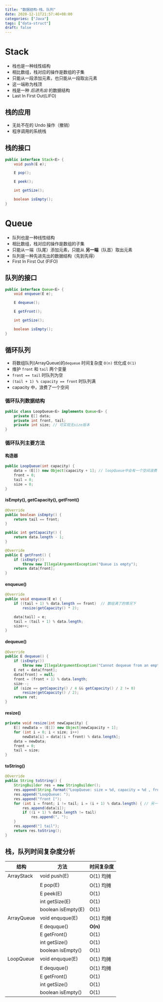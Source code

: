 ```yaml
---
title: "数据结构-栈、队列"
date: 2020-12-11T21:57:46+08:00
categories: ["Java"]
tags: ["data-struct"]
draft: false
---
```


# Stack

- 栈也是一种线性结构
- 相比数组，栈对应的操作是数组的子集
- 只能从一段添加元素，也只能从一段取出元素
- 这一端称为栈顶
- 栈是一种 _后进先出_ 的数据结构
- Last In First Out(LIFO)

## 栈的应用

- 无处不在的 Undo 操作（撤销）
- 程序调用的系统栈

## 栈的接口

```java
public interface Stack<E> {
    void push(E e);

    E pop();

    E peek();

    int getSize();

    boolean isEmpty();
}
```

# Queue

- 队列也是一种线性结构
- 相比数组，栈对应的操作是数组的子集
- 只能从一端（队尾）添加元素，只能从 **另一端**（队首）取出元素
- 队列是一种先进先出的数据结构（先到先得）
- First In First Out (FIFO)

## 队列的接口

```java
public interface Queue<E> {
    void enqueue(E e);

    E dequeue();

    E getFront();

    int getSize();

    boolean isEmpty();
}
```

## 循环队列

- 将数组队列(ArrayQueue)的`dequeue` 时间复杂度 `O(n)` 优化成 `O(1)`
- 维护 `front` 和 `tail` 两个变量
- `front == tail` 时队列为空
- `(tail + 1) % capacity == front` 时队列满
- capacity 中，浪费了一个空间

### 循环队列数据结构

```java
public class LoopQueue<E> implements Queue<E> {
    private E[] data;
    private int front, tail;
    private int size; // 可实现无size版本
}
```

### 循环队列主要方法

#### 构造器

```java
public LoopQueue(int capacity) {
    data = (E[]) new Object[capacity + 1]; // loopQueue中会有一个空间浪费
    front = 0;
    tail = 0;
    size = 0;
}
```

#### isEmpty(), getCapacity(), getFront()

```java
@Override
public boolean isEmpty() {
    return tail == front;
}

public int getCapacity() {
    return data.length - 1;
}

@Override
public E getFront() {
    if (isEmpty())
        throw new IllegalArgumentException("Queue is empty");
    return data[front];
}
```

#### enqueue()

```java
@Override
public void enqueue(E e) {
    if ((tail + 1) % data.length == front)  // 数组满了的情况下
        resize(getCapacity() * 2);

    data[tail] = e;
    tail = (tail + 1) % data.length;
    size++;
}
```

#### dequeue()

```java
@Override
public E dequeue() {
    if (isEmpty())
        throw new IllegalArgumentException("Cannot dequeue from an empty queue");
    E ret = data[front];
    data[front] = null;
    front = (front + 1) % data.length;
    size--;
    if (size == getCapacity() / 4 && getCapacity() / 2 != 0)
        resize(getCapacity() / 2);
    return ret;
}
```

#### resize()

```java
private void resize(int newCapacity) {
    E[] newData = (E[]) new Object[newCapacity + 1];
    for (int i = 0; i < size; i++)
        newData[i] = data[(i + front) % data.length];
    data = newData;
    front = 0;
    tail = size;
}
```

#### toString()

```java
@Override
public String toString() {
    StringBuilder res = new StringBuilder();
    res.append(String.format("LoopQueue: size = %d, capacity = %d , front = %d, tail = %d\n", size, getCapacity(), front, tail));
    res.append("LoopQueue: ");
    res.append("front [");
    for (int i = front; i != tail; i = (i + 1) % data.length) { // 另一种遍历
        res.append(data[i]);
        if ((i + 1) % data.length != tail)
            res.append(", ");
    }
    res.append("] tail");
    return res.toString();
}

```

## 栈，队列时间复杂度分析

| 结构          | 方法               | 时间复杂度 |
| ------------- | ------------------ | ---------- |
| ArrayStack<E> | void push(E)       | O(1) 均摊  |
|               | E pop(E)           | O(1) 均摊  |
|               | E peek(E)          | O(1)       |
|               | int getSize(E)     | O(1)       |
|               | boolean isEmpty(E) | O(1)       |
| ArrayQueue<E> | void enquque(E)    | O(1) 均摊  |
|               | E dequque()        | **O(n)**   |
|               | E getFront()       | O(1)       |
|               | int getSize()      | O(1)       |
|               | boolean isEmpty()  | O(1)       |
| LoopQueue<E>  | void enquque(E)    | O(1) 均摊  |
|               | E dequque()        | O(1) 均摊  |
|               | E getFront()       | O(1)       |
|               | int getSize()      | O(1)       |
|               | boolean isEmpty()  | O(1)       |
